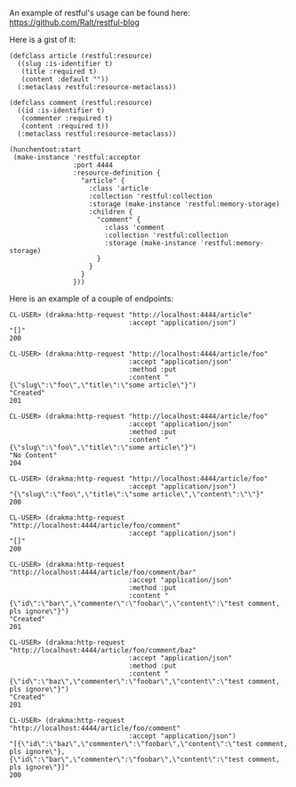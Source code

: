 An example of restful's usage can be found here:
https://github.com/Ralt/restful-blog

Here is a gist of it:

    (defclass article (restful:resource)
      ((slug :is-identifier t)
       (title :required t)
       (content :default ""))
      (:metaclass restful:resource-metaclass))

    (defclass comment (restful:resource)
      ((id :is-identifier t)
       (commenter :required t)
       (content :required t))
      (:metaclass restful:resource-metaclass))

    (hunchentoot:start
     (make-instance 'restful:acceptor
                    :port 4444
                    :resource-definition {
                      "article" {
                        :class 'article
                        :collection 'restful:collection
                        :storage (make-instance 'restful:memory-storage)
                        :children {
                          "comment" {
                            :class 'comment
                            :collection 'restful:collection
                            :storage (make-instance 'restful:memory-storage)
                          }
                        }
                      }
                    }))

Here is an example of a couple of endpoints:

    CL-USER> (drakma:http-request "http://localhost:4444/article"
                                  :accept "application/json")
    "[]"
    200

    CL-USER> (drakma:http-request "http://localhost:4444/article/foo"
                                  :accept "application/json"
                                  :method :put
                                  :content "{\"slug\":\"foo\",\"title\":\"some article\"}")
    "Created"
    201

    CL-USER> (drakma:http-request "http://localhost:4444/article/foo"
                                  :accept "application/json"
                                  :method :put
                                  :content "{\"slug\":\"foo\",\"title\":\"some article\"}")
    "No Content"
    204

    CL-USER> (drakma:http-request "http://localhost:4444/article/foo"
                                  :accept "application/json")
    "{\"slug\":\"foo\",\"title\":\"some article\",\"content\":\"\"}"
    200

    CL-USER> (drakma:http-request "http://localhost:4444/article/foo/comment"
                                  :accept "application/json")
    "[]"
    200

    CL-USER> (drakma:http-request "http://localhost:4444/article/foo/comment/bar"
                                  :accept "application/json"
                                  :method :put
                                  :content "{\"id\":\"bar\",\"commenter\":\"foobar\",\"content\":\"test comment, pls ignore\"}")
    "Created"
    201

    CL-USER> (drakma:http-request "http://localhost:4444/article/foo/comment/baz"
                                  :accept "application/json"
                                  :method :put
                                  :content "{\"id\":\"baz\",\"commenter\":\"foobar\",\"content\":\"test comment, pls ignore\"}")
    "Created"
    201

    CL-USER> (drakma:http-request "http://localhost:4444/article/foo/comment"
                                  :accept "application/json")
    "[{\"id\":\"baz\",\"commenter\":\"foobar\",\"content\":\"test comment, pls ignore\"},{\"id\":\"bar\",\"commenter\":\"foobar\",\"content\":\"test comment, pls ignore\"}]"
    200
